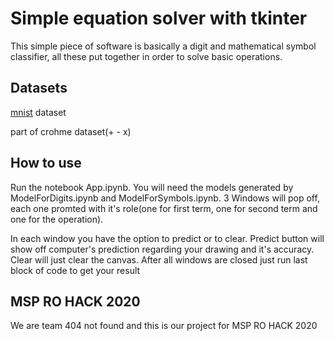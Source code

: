 # Simple equation solver with tkinter

This simple piece of software is basically a digit and mathematical symbol classifier, all these put together in order to solve basic operations.

## Datasets

[mnist](https://www.kaggle.com/c/digit-recognizer/data) dataset

part of crohme dataset(+  -  x)


## How to use
Run the notebook App.ipynb. You will need the models generated by ModelForDigits.ipynb and ModelForSymbols.ipynb. 3 Windows will pop off, each one promted with it's role(one for first term, one for second term and one for the operation). 

In each window you have the option to predict or to clear. Predict button will show off computer's prediction regarding your drawing and it's accuracy. Clear will just clear the canvas. After all windows are closed just run last block of code to get your result


## MSP RO HACK 2020
We are team 404 not found and this is our project for MSP RO HACK 2020
